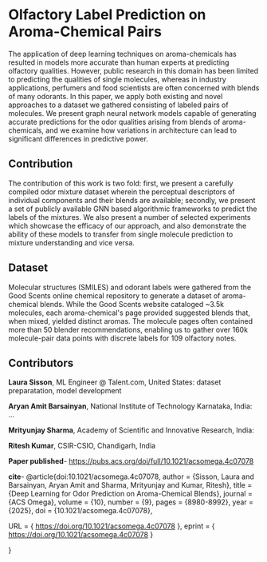 # Olfactory Label Prediction on Aroma-Chemical Pairs
The application of deep learning techniques on aroma-chemicals has resulted in models more accurate than human experts at predicting olfactory qualities. However, public research in this domain has been limited to predicting the qualities of single molecules, whereas in industry applications, perfumers and food scientists are often concerned with blends of many odorants. In this paper, we apply both existing and novel approaches to a dataset we gathered consisting of labeled pairs of molecules. We present graph neural network models capable of generating accurate predictions for the odor qualities arising from blends of aroma-chemicals, and we examine how variations in architecture can lead to significant differences in predictive power.

## Contribution
The contribution of this work is two fold: first, we present a carefully compiled odor mixture dataset wherein the perceptual descriptors of individual components and their blends are available; secondly, we present a set of publicly available GNN based algorithmic frameworks to predict the labels of the mixtures. We also present a number of selected experiments which showcase the efficacy of our approach, and also demonstrate the ability of these models to transfer from single molecule prediction to mixture understanding and vice versa.

## Dataset
Molecular structures (SMILES) and odorant labels were gathered from the Good Scents online chemical repository to generate a dataset of aroma-chemical blends. While the Good Scents website cataloged ~3.5k molecules, each aroma-chemical's page provided suggested blends that, when mixed, yielded distinct aromas. The molecule pages often contained more than 50 blender recommendations, enabling us to gather over 160k molecule-pair data points with discrete labels for 109 olfactory notes.

## Contributors
**Laura Sisson**, ML Engineer @ Talent.com, United States: dataset preparatation, model development

**Aryan Amit Barsainyan**, National Institute of Technology Karnataka, India: ...

**Mrityunjay Sharma**, Academy of Scientific and Innovative Research, India: 

**Ritesh Kumar**, CSIR-CSIO, Chandigarh, India

**Paper published**- https://pubs.acs.org/doi/full/10.1021/acsomega.4c07078


**cite**- @article{doi:10.1021/acsomega.4c07078,
author = {Sisson, Laura and Barsainyan, Aryan Amit and Sharma, Mrityunjay and Kumar, Ritesh},
title = {Deep Learning for Odor Prediction on Aroma-Chemical Blends},
journal = {ACS Omega},
volume = {10},
number = {9},
pages = {8980-8992},
year = {2025},
doi = {10.1021/acsomega.4c07078},

URL = {
        https://doi.org/10.1021/acsomega.4c07078
},
eprint = {
        https://doi.org/10.1021/acsomega.4c07078
}

}
 
